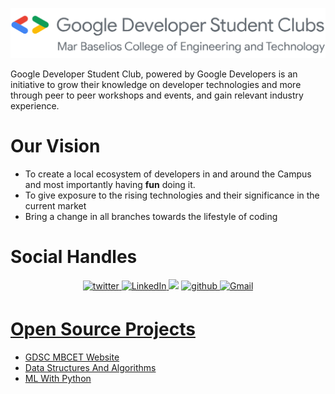 ![GDSC MBCET LOGO](https://raw.githubusercontent.com/dscmbcet/.github/6885c944d5ad6fe083170f861224605d46fb2f6a/profile/assets/logo.svg)

Google Developer Student Club, powered by Google Developers is an initiative to grow their knowledge on developer technologies and more through peer to peer workshops and events, and gain relevant industry experience.

# Our Vision

- To create a local ecosystem of developers in and around the Campus and most importantly having **fun** doing it.
- To give exposure to the rising technologies and their significance in the current market
- Bring a change in all branches towards the lifestyle of coding

# Social Handles

<p align="center">
    <a href="https://twitter.com/gdscmbcet" target="_blank">
    <img src=https://img.shields.io/badge/twitter-%2300acee.svg?&style=for-the-badge&logo=twitter&logoColor=white alt=twitter style="margin-bottom: 5px;" />
    </a>
    <a href=https://www.linkedin.com/company/dsc-mbcet" target="_blank">
    <img alt="LinkedIn" src="https://img.shields.io/badge/linkedin%20-%230077B5.svg?&style=for-the-badge&logo=linkedin&logoColor=white"/>
    </a>
    <a href="https://www.instagram.com/gdscmbcet/">
    <img src="https://img.shields.io/badge/Instagram-E4405F?style=for-the-badge&logo=instagram&logoColor=white"></a>
    <a href="https://github.com/gdscmbcet" target="_blank">
    <img src=https://img.shields.io/badge/github-%2324292e.svg?&style=for-the-badge&logo=github&logoColor=white alt=github style="margin-bottom: 5px;" />
    </a>
    <a href="mailto:dscmbcet@gmail.com">
    <img alt="Gmail" src="https://img.shields.io/badge/Gmail-D14836?style=for-the-badge&logo=gmail&logoColor=white" />
</p>

# Open Source Projects

- [GDSC MBCET Website](https://github.com/dscmbcet/dscmbcet.github.io)
- [Data Structures And Algorithms](https://github.com/dscmbcet/Data-structures-and-Algorithms)
- [ML With Python](https://github.com/dscmbcet/ML-with-Python)
<!-- - [Hacktober Fest 2021](https://github.com/dscmbcet/hacktoberfest-2021) -->
